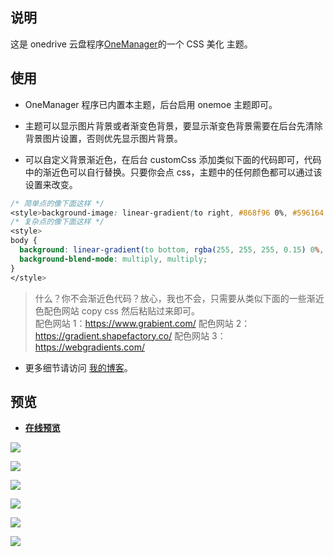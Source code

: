 ## 说明

这是 onedrive 云盘程序[OneManager](https://github.com/qkqpttgf/OneManager-php)的一个 CSS 美化 主题。

## 使用

- OneManager 程序已内置本主题，后台启用 onemoe 主题即可。

- 主题可以显示图片背景或者渐变色背景，要显示渐变色背景需要在后台先清除背景图片设置，否则优先显示图片背景。

- 可以自定义背景渐近色，在后台 customCss 添加类似下面的代码即可，代码中的渐近色可以自行替换。只要你会点 css，主题中的任何颜色都可以通过该设置来改变。

```css
/* 简单点的像下面这样 */
<style>background-image: linear-gradient(to right, #868f96 0%, #596164 100%);</style>
/* 复杂点的像下面这样 */
<style>
body {
  background: linear-gradient(to bottom, rgba(255, 255, 255, 0.15) 0%, rgba(0, 0, 0, 0.15) 100%), radial-gradient(at top center, rgba(255, 255, 255, 0.40) 0%, rgba(0, 0, 0, 0.40) 120%) #989898;
  background-blend-mode: multiply, multiply;
}
</style>
```

> 什么？你不会渐近色代码？放心，我也不会，只需要从类似下面的一些渐近色配色网站 copy css 然后粘贴过来即可。  
> 配色网站 1：https://www.grabient.com/
> 配色网站 2：https://gradient.shapefactory.co/
> 配色网站 3：https://webgradients.com/

- 更多细节请访问 [我的博客](https://www.2bboy.com/archives/154.html)。

## 预览

- [**在线预览**](https://pan.2bboy.com/Public)

![](./preview/screen1.png)

![](./preview/phone1.png)

![](./preview/screen2.png)

![](./preview/screen3.png)

![](./preview/screen4.png)

![](./preview/phone2.png)

```

```
